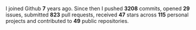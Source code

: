 
I joined Github **7** years ago. Since then I pushed **3208** commits, opened **29** issues, submitted **823** pull requests, received **47** stars across **115** personal projects and contributed to **49** public repositories.
